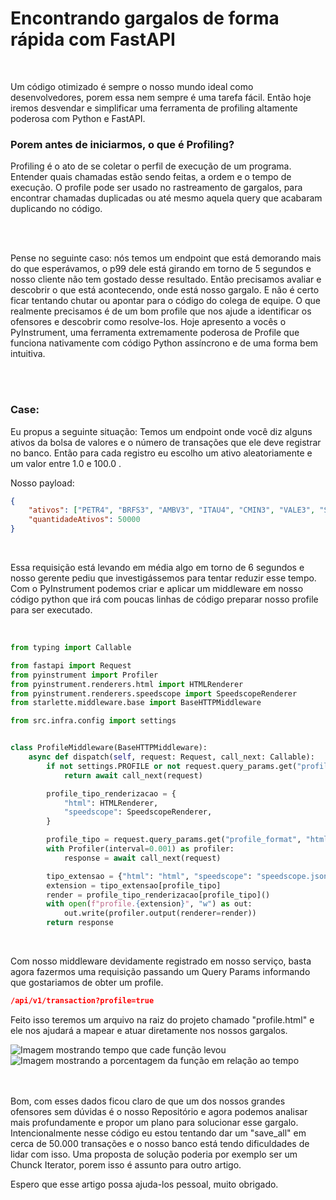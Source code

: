 # Encontrando gargalos de forma rápida com FastAPI
<br/>

Um código otimizado é sempre o nosso mundo ideal como desenvolvedores, porem essa nem sempre é uma tarefa fácil. Então hoje iremos desvendar e simplificar uma ferramenta de profiling altamente poderosa com Python e FastAPI.

### Porem antes de iniciarmos, o que é Profiling?
Profiling é o ato de se coletar o perfil de execução de um programa. Entender quais chamadas estão sendo feitas, a ordem e o tempo de execução. O profile pode ser usado no rastreamento de gargalos, para encontrar chamadas duplicadas ou até mesmo aquela query que acabaram duplicando no código.

<br/>
<br/>

Pense no seguinte caso: nós temos um endpoint que está demorando mais do que esperávamos, o p99 dele está girando em torno de 5 segundos e nosso cliente não tem gostado desse resultado.
Então precisamos avaliar e descobrir o que está acontecendo, onde está nosso gargalo. E não é certo ficar tentando chutar ou apontar para o código do colega de equipe. O que realmente precisamos é de um bom profile que nos ajude a identificar os ofensores e descobrir como resolve-los. 
Hoje apresento a vocês o PyInstrument, uma ferramenta extremamente poderosa de Profile que funciona nativamente com código Python assíncrono e de uma forma bem intuitiva.

<br/>
<br/>

### Case:

Eu propus a seguinte situação: Temos um endpoint onde você diz alguns ativos da bolsa de valores e o número de transações que ele deve registrar no banco. Então para cada registro eu escolho um ativo aleatoriamente e um valor entre 1.0 e 100.0 .

Nosso payload:

```json
{
    "ativos": ["PETR4", "BRFS3", "AMBV3", "ITAU4", "CMIN3", "VALE3", "SUZB3", "RAIL3", "B3SA3"],
    "quantidadeAtivos": 50000
}
```
<br/>

Essa requisição está levando em média algo em torno de 6 segundos e nosso gerente pediu que investigássemos para tentar reduzir esse tempo.
Com o PyInstrument podemos criar e aplicar um middleware em nosso código python que irá com poucas linhas de código preparar nosso profile para ser executado.

</br>

```python
from typing import Callable

from fastapi import Request
from pyinstrument import Profiler
from pyinstrument.renderers.html import HTMLRenderer
from pyinstrument.renderers.speedscope import SpeedscopeRenderer
from starlette.middleware.base import BaseHTTPMiddleware

from src.infra.config import settings


class ProfileMiddleware(BaseHTTPMiddleware):
    async def dispatch(self, request: Request, call_next: Callable):
        if not settings.PROFILE or not request.query_params.get("profile", False):
            return await call_next(request)

        profile_tipo_renderizacao = {
            "html": HTMLRenderer,
            "speedscope": SpeedscopeRenderer,
        }

        profile_tipo = request.query_params.get("profile_format", "html")
        with Profiler(interval=0.001) as profiler:
            response = await call_next(request)

        tipo_extensao = {"html": "html", "speedscope": "speedscope.json"}
        extension = tipo_extensao[profile_tipo]
        render = profile_tipo_renderizacao[profile_tipo]()
        with open(f"profile.{extension}", "w") as out:
            out.write(profiler.output(renderer=render))
        return response
```

<br/>

Com nosso middleware devidamente registrado em nosso serviço, basta agora fazermos uma requisição passando um Query Params informando que gostariamos de obter um profile.

```json
/api/v1/transaction?profile=true
```

Feito isso teremos um arquivo na raiz do projeto chamado "profile.html" e ele nos ajudará a mapear e atuar diretamente nos nossos gargalos. 

<img src="https://media.licdn.com/dms/image/D4D12AQFovgLbE1yFDg/article-inline_image-shrink_1500_2232/0/1717718510575?e=1723075200&v=beta&t=zsi6uc_0JuPWgd4oLZFePvJUG9hcO3ycdORTi-UIYk0" alt="Imagem mostrando tempo que cade função levou">

<img src="https://media.licdn.com/dms/image/D4D12AQHRq0NLkpIT2A/article-inline_image-shrink_1500_2232/0/1717718536768?e=1723075200&v=beta&t=eFrH1FSd7PQ8MgfMqzzqh-sXCikbZZOrAE_FRPTZqsM" alt="Imagem mostrando a porcentagem da função em relação ao tempo" >

<br/>
<br/>
<br/>

Bom, com esses dados ficou claro de que um dos nossos grandes ofensores sem dúvidas é o nosso Repositório e agora podemos analisar mais profundamente e propor um plano para solucionar esse gargalo.
Intencionalmente nesse código eu estou tentando dar um "save_all" em cerca de 50.000 transações e o nosso banco está tendo dificuldades de lidar com isso.
Uma proposta de solução poderia por exemplo ser um Chunck Iterator, porem isso é assunto para outro artigo.

Espero que esse artigo possa ajuda-los pessoal, muito obrigado.


<br/>

